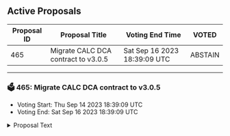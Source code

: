 ## Active Proposals

| Proposal ID | Proposal Title | Voting End Time | VOTED |
|-------------|----------------|-----------------|-------|
| 465 | Migrate CALC DCA contract to v3.0.5 | Sat Sep 16 2023 18:39:09 UTC | ABSTAIN |

---

### 🗳 465: Migrate CALC DCA contract to v3.0.5
- Voting Start: Thu Sep 14 2023 18:39:09 UTC
- Voting End: Sat Sep 16 2023 18:39:09 UTC

<details>
<summary>Proposal Text</summary>
 
Migration required to resolve a minor bug that causes swaps to fail when the expected return amount for a swap is 0 tokens.
</details>

